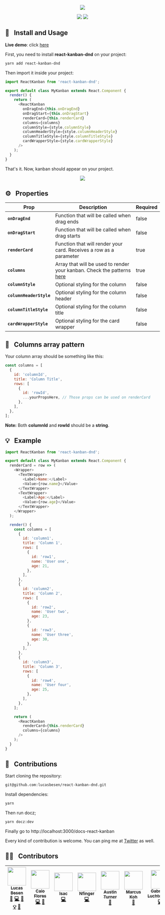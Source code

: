 <p align="center">
  <img src="https://cdn-std.dprcdn.net/files/acc_687327/AmwiMZ">
</p>

<p align="center">
  <img src="https://badgen.net/npm/v/react-kanban-dnd">
  <img src="https://badgen.net/badge/license/MIT/blue">
</p>

## :hammer: &nbsp; Install and Usage

**Live demo**: click [here](https://codesandbox.io/s/3262ywolp1)

First, you need to install **react-kanban-dnd** on your project:

```sh
yarn add react-kanban-dnd
```

Then import it inside your project:

```js
import ReactKanban from 'react-kanban-dnd';

export default class MyKanban extends React.Component {
  render() {
    return (
      <ReactKanban
        onDragEnd={this.onDragEnd}
        onDragStart={this.onDragStart}
        renderCard={this.renderCard}
        columns={columns}
        columnStyle={style.columnStyle}
        columnHeaderStyle={style.columnHeaderStyle}
        columnTitleStyle={style.columnTitleStyle}
        cardWrapperStyle={style.cardWrapperStyle}
      />
    );
  }
}
```

That's it. Now, kanban should appear on your project.

<p align="center">
  <img src="https://cdn-std.dprcdn.net/files/acc_687326/2Nx9nO">
</p>

## :gear: &nbsp; Properties

| Prop                    | Description                                                                                                                                                                                                                                                                                                             | Required       |
| ---------------------   | ----------------------------------------------------------------------------------------------------------------------------------------------------------------------------------------------------------------------------------------------------------------------------------------------------------------------- | -------------- |
| **`onDragEnd`**         | Function that will be called when drag ends                                                                                                                                                                                                                                                                             |     false      |
| **`onDragStart`**       | Function that will be called when drag starts                                                                                                                                                                                                                                                                           |     false      |
| **`renderCard`**        | Function that will render your card. Receives a row as a parameter                                                                                                                                                                                                                                                       |     true       |
| **`columns`**           | Array that will be used to render your kanban. Check the patterns [here](#pushpin--column-array-pattern)                                                                                                                                                                                                                                                  |     true       |
| **`columnStyle`**       | Optional styling for the column                                                                                                                                                                                                                                                                                         |     false      |
| **`columnHeaderStyle`** | Optional styling for the column header                                                                                                                                                                                                                                                                                  |     false      |
| **`columnTitleStyle`**  | Optional styling for the column title                                                                                                                                                                                                                                                                                   |     false      |
| **`cardWrapperStyle`**  | Optional styling for the card wrapper                                                                                                                                                                                                                                                                                   |     false      |

## :pushpin: &nbsp; Columns array pattern

Your column array should be something like this:

```js
const columns = [
  {
    id: 'columnId',
    title: 'Column Title',
    rows: [
      {
        id: 'rowId',
        ...yourPropsHere, // Those props can be used on renderCard
      },
    ],
  },
];
```

**Note:** Both **columnId** and **rowId** should be a **string**.

## :bulb: &nbsp; Example

```js
import ReactKanban from 'react-kanban-dnd';

export default class MyKanban extends React.Component {
  renderCard = row => (
    <Wrapper>
      <TextWrapper>
        <Label>Name:</Label>
        <Value>{row.name}</Value>
      </TextWrapper>
      <TextWrapper>
        <Label>Age:</Label>
        <Value>{row.age}</Value>
      </TextWrapper>
    </Wrapper>
  );

  render() {
    const columns = [
      {
        id: 'column1',
        title: 'Column 1',
        rows: [
          {
            id: 'row1',
            name: 'User one',
            age: 21,
          },
        ],
      },
      {
        id: 'column2',
        title: 'Column 2',
        rows: [
          {
            id: 'row2',
            name: 'User two',
            age: 23,
          },
          {
            id: 'row3',
            name: 'User three',
            age: 30,
          },
        ],
      },
      {
        id: 'column3',
        title: 'Column 3',
        rows: [
          {
            id: 'row4',
            name: 'User four',
            age: 25,
          },
        ],
      },
    ];

    return (
      <ReactKanban
        renderCard={this.renderCard}
        columns={columns}
      />
    );
  }
}
```

## 🤝 &nbsp; Contributions

Start cloning the repository:
```sh
git@github.com:lucasbesen/react-kanban-dnd.git
```

Install dependencies:
```sh
yarn
```

Then run docz;
```sh
yarn docz:dev
```

Finally go to http://localhost:3000/docs-react-kanban

Every kind of contribution is welcome. You can ping me at [Twitter](https://twitter.com/lucasbesen) as well.

## 💪🏻 &nbsp; Contributors

<!-- ALL-CONTRIBUTORS-LIST:START - Do not remove or modify this section -->
<!-- prettier-ignore -->
| [<img src="https://avatars3.githubusercontent.com/u/13984388?v=4" width="60px;"/><br /><sub><b>Lucas Besen</b></sub>](https://twitter.com/lucasbesen)<br />[🐛](https://github.com/lucasbesen/react-kanban-dnd/issues?q=author%3Alucasbesen "Bug reports") [💻](https://github.com/lucasbesen/react-kanban-dnd/commits?author=lucasbesen "Code") [📖](https://github.com/lucasbesen/react-kanban-dnd/commits?author=lucasbesen "Documentation") [💡](#example-lucasbesen "Examples") [👀](#review-lucasbesen "Reviewed Pull Requests") | [<img src="https://avatars3.githubusercontent.com/u/4183877?v=4" width="60px;"/><br /><sub><b>Caio Flores</b></sub>](https://github.com/caioflores)<br />[💻](https://github.com/lucasbesen/react-kanban-dnd/commits?author=caioflores "Code") [📖](https://github.com/lucasbesen/react-kanban-dnd/commits?author=caioflores "Documentation") | [<img src="https://avatars3.githubusercontent.com/u/12630335?v=4" width="60px;"/><br /><sub><b>Isac</b></sub>](https://medium.com/@isacjunior)<br />[💻](https://github.com/lucasbesen/react-kanban-dnd/commits?author=isacjunior "Code") | [<img src="https://avatars0.githubusercontent.com/u/17767789?v=4" width="60px;"/><br /><sub><b>Nfinger</b></sub>](https://github.com/Nfinger)<br />[💻](https://github.com/lucasbesen/react-kanban-dnd/commits?author=Nfinger "Code") | [<img src="https://avatars2.githubusercontent.com/u/5461649?v=4" width="60px;"/><br /><sub><b>Austin Turner</b></sub>](https://github.com/paustint)<br />[📖](https://github.com/lucasbesen/react-kanban-dnd/commits?author=paustint "Documentation") | [<img src="https://avatars2.githubusercontent.com/u/8737187?v=4" width="60px;"/><br /><sub><b>Marcus Koh</b></sub>](http://www.kohchihao.com)<br />[🐛](https://github.com/lucasbesen/react-kanban-dnd/issues?q=author%3Akohchihao "Bug reports") | [<img src="https://avatars3.githubusercontent.com/u/28123879?v=4" width="60px;"/><br /><sub><b>Gabriel F. Luchtenberg</b></sub>](https://github.com/GLuchtenberg)<br />[💻](https://github.com/lucasbesen/react-kanban-dnd/commits?author=GLuchtenberg "Code") |
| :---: | :---: | :---: | :---: | :---: | :---: | :---: |
<!-- ALL-CONTRIBUTORS-LIST:END -->
